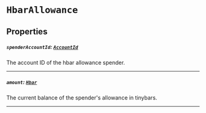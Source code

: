 # `HbarAllowance`

## Properties

##### `spenderAccountId`: [`AccountId`](reference/cryptocurrency/AccountId.md)

The account ID of the hbar allowance spender.

---

##### `amount`: [`Hbar`](reference/Hbar.md)

The current balance of the spender's allowance in tinybars.

---
